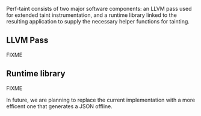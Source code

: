 
Perf-taint consists of two major software components: an LLVM pass used for extended taint
instrumentation, and a runtime library linked to the resulting application to supply the necessary
helper functions for tainting.

## LLVM Pass

FIXME

## Runtime library

FIXME

In future, we are planning to replace the current implementation with a more efficent one that
generates a JSON offline.
